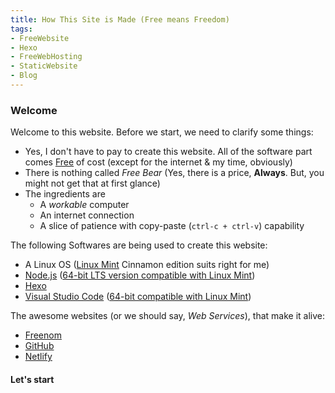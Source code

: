 ```yaml
---
title: How This Site is Made (Free means Freedom)
tags:
- FreeWebsite
- Hexo
- FreeWebHosting
- StaticWebsite
- Blog
---
```


### Welcome

Welcome to this website. Before we start, we need to clarify some things:

- Yes, I don't have to pay to create this website. All of the software part comes [Free](https://en.wikipedia.org/wiki/Free_and_open-source_software#Free_software) of cost (except for the internet & my time, obviously)
- There is nothing called *Free Bear* (Yes, there is a price, **Always**. But, you might not get that at first glance)
- The ingredients are
  - A *workable* computer
  - An internet connection
  - A slice of patience with copy-paste (`ctrl-c + ctrl-v`) capability

The following Softwares are being used to create this website:

- A Linux OS ([Linux Mint](https://linuxmint.com/download.php) Cinnamon edition suits right for me)
- [Node.js](https://nodejs.org/en/download/) ([64-bit LTS version compatible with Linux Mint](https://nodejs.org/dist/v12.13.1/node-v12.13.1-linux-x64.tar.xz))
- [Hexo](https://hexo.io/)
- [Visual Studio Code](https://code.visualstudio.com) ([64-bit compatible with Linux Mint](https://code.visualstudio.com/docs/?dv=linux64_deb))

The awesome websites (or we should say, *Web Services*), that make it alive:

- [Freenom](https://www.freenom.com/)
- [GitHub](https://github.com/)
- [Netlify](https://www.netlify.com)

#### Let's start

